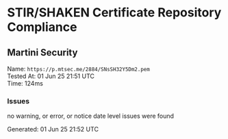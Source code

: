 # STIR/SHAKEN Certificate Repository Compliance

## Martini Security

Name: `https://p.mtsec.me/2884/SNsSH32Y5Dm2.pem`\
Tested At: 01 Jun 25 21:51 UTC\
Time: 124ms

### Issues

no warning, or error, or notice date level issues were found

Generated: 01 Jun 25 21:52 UTC